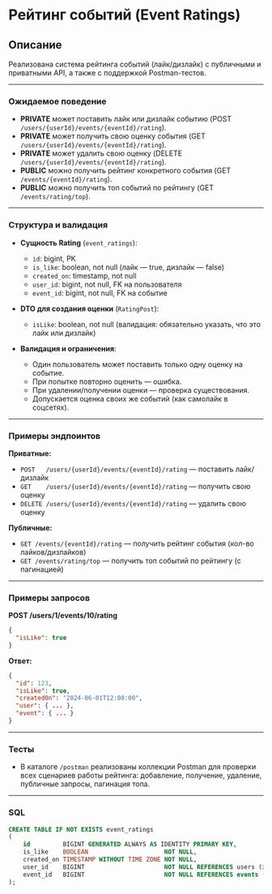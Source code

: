 # Рейтинг событий (Event Ratings)

## Описание

Реализована система рейтинга событий (лайк/дизлайк) с публичными и приватными API, а также с поддержкой Postman-тестов.

---

### Ожидаемое поведение

- **PRIVATE** может поставить лайк или дизлайк событию (POST `/users/{userId}/events/{eventId}/rating`).
- **PRIVATE** может получить свою оценку события (GET `/users/{userId}/events/{eventId}/rating`).
- **PRIVATE** может удалить свою оценку (DELETE `/users/{userId}/events/{eventId}/rating`).
- **PUBLIC** можно получить рейтинг конкретного события (GET `/events/{eventId}/rating`).
- **PUBLIC** можно получить топ событий по рейтингу (GET `/events/rating/top`).

---

### Структура и валидация

- **Сущность Rating** (`event_ratings`):
  - `id`: bigint, PK
  - `is_like`: boolean, not null (лайк — true, дизлайк — false)
  - `created_on`: timestamp, not null
  - `user_id`: bigint, not null, FK на пользователя
  - `event_id`: bigint, not null, FK на событие

- **DTO для создания оценки** (`RatingPost`):
  - `isLike`: boolean, not null (валидация: обязательно указать, что это лайк или дизлайк)

- **Валидация и ограничения**:
  - Один пользователь может поставить только одну оценку на событие.
  - При попытке повторно оценить — ошибка.
  - При удалении/получении оценки — проверка существования.
  - Допускается оценка своих же событий (как самолайк в соцсетях).

---

### Примеры эндпоинтов

**Приватные:**
- `POST   /users/{userId}/events/{eventId}/rating` — поставить лайк/дизлайк
- `GET    /users/{userId}/events/{eventId}/rating` — получить свою оценку
- `DELETE /users/{userId}/events/{eventId}/rating` — удалить свою оценку

**Публичные:**
- `GET /events/{eventId}/rating` — получить рейтинг события (кол-во лайков/дизлайков)
- `GET /events/rating/top` — получить топ событий по рейтингу (с пагинацией)

---

### Примеры запросов

**POST /users/1/events/10/rating**
```json
{
  "isLike": true
}
```

**Ответ:**
```json
{
  "id": 123,
  "isLike": true,
  "createdOn": "2024-06-01T12:00:00",
  "user": { ... },
  "event": { ... }
}
```

---

### Тесты

- В каталоге `/postman` реализованы коллекции Postman для проверки всех сценариев работы рейтинга: добавление, получение, удаление, публичные запросы, пагинация топа.

---

### SQL

```sql
CREATE TABLE IF NOT EXISTS event_ratings
(
    id         BIGINT GENERATED ALWAYS AS IDENTITY PRIMARY KEY,
    is_like    BOOLEAN                     NOT NULL,
    created_on TIMESTAMP WITHOUT TIME ZONE NOT NULL,
    user_id    BIGINT                      NOT NULL REFERENCES users (id),
    event_id   BIGINT                      NOT NULL REFERENCES events (id)
);
```
